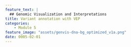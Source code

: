 ```yaml
---
feature_text: |
  ## Genomic Visualization and Interpretations
title: Variant annotation with VEP
categories:
    - Module 5
feature_image: "assets/genvis-dna-bg_optimized_v1a.png"
date: 0005-02-01
---
```

